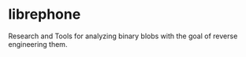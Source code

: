 # librephone

Research and Tools for analyzing binary blobs with the goal of reverse engineering them.